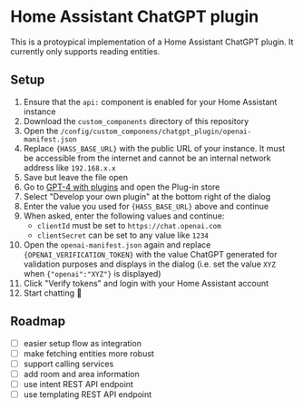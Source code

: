 # Home Assistant ChatGPT plugin

This is a protoypical implementation of a Home Assistant ChatGPT plugin. It currently only supports reading entities.

## Setup

1. Ensure that the `api:` component is enabled for your Home Assistant instance
1. Download the `custom_components` directory of this repository
1. Open the `/config/custom_componens/chatgpt_plugin/openai-manifest.json`
1. Replace `{HASS_BASE_URL}` with the public URL of your instance. It must be accessible from the internet and cannot be an internal network address like `192.168.x.x`
1. Save but leave the file open
1. Go to [GPT-4 with plugins](https://chat.openai.com/?model=gpt-4-plugins) and open the Plug-in store
1. Select "Develop your own plugin" at the bottom right of the dialog
1. Enter the value you used for `{HASS_BASE_URL}` above and continue
1. When asked, enter the following values and continue:
   * `clientId` must be set to `https://chat.openai.com`
   * `clientSecret` can be set to any value like `1234`
1. Open the `openai-manifest.json` again and replace `{OPENAI_VERIFICATION_TOKEN}` with the value ChatGPT generated for validation purposes and displays in the dialog (i.e. set the value `XYZ` when `{"openai":"XYZ"}` is displayed)
1. Click "Verify tokens" and login with your Home Assistant account
1. Start chatting 🚀

## Roadmap

* [ ] easier setup flow as integration 
* [ ] make fetching entities more robust
* [ ] support calling services
* [ ] add room and area information
* [ ] use intent REST API endpoint
* [ ] use templating REST API endpoint
